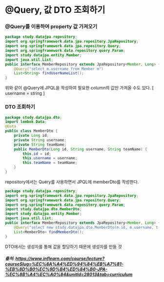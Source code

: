 # @Query, 값 DTO 조회하기

### @Query를 이용하여 property 값 가져오기     

```java
package study.datajpa.repository;
import org.springframework.data.jpa.repository.JpaRepository;
import org.springframework.data.jpa.repository.Query;
import org.springframework.data.repository.query.Param;
import study.datajpa.entity.Member;
import java.util.List;
public interface MemberRepository extends JpaRepository<Member, Long> {
    @Query("select m.username from Member m")
    List<String> findUserNameList();
}
```
위와 같이 @Query에 JPQL을 작성하여 필요한 column의 값만 가져올 수도 있다.  [ username = string ]    

### DTO 조회하기

```java
package study.datajpa.dto;
import lombok.Data;
@Data
public class MemberDto {
    private Long id;
    private String username;
    private String teamName;
    public MemberDto(Long id, String username, String teamName) {
        this.id = id;
        this.username = username;
        this.teamName = teamName;
    }
}
```

repository에서는 Query를 사용하면서 JPQL에 memberDto를 작성한다.

```java
package study.datajpa.repository;
import org.springframework.data.jpa.repository.JpaRepository;
import org.springframework.data.jpa.repository.Query;
import org.springframework.data.repository.query.Param;
import study.datajpa.dto.MemberDto;
import study.datajpa.entity.Member;
import java.util.List;
public interface MemberRepository extends JpaRepository<Member, Long> {
    @Query("select new study.datajpa.dto.MemberDto(m.id, m.username, t.name) from Member m join m.team t")
    List<MemberDto> findMemberDto();
}
```
DTO에서는 생성자를 통해 값을 할당하기 때문에 생성자를 만들 것


##### 출처: https://www.inflearn.com/course/lecture?courseSlug=%EC%8A%A4%ED%94%84%EB%A7%81-%EB%8D%B0%EC%9D%B4%ED%84%B0-JPA-%EC%8B%A4%EC%A0%84&unitId=28013&tab=curriculum
